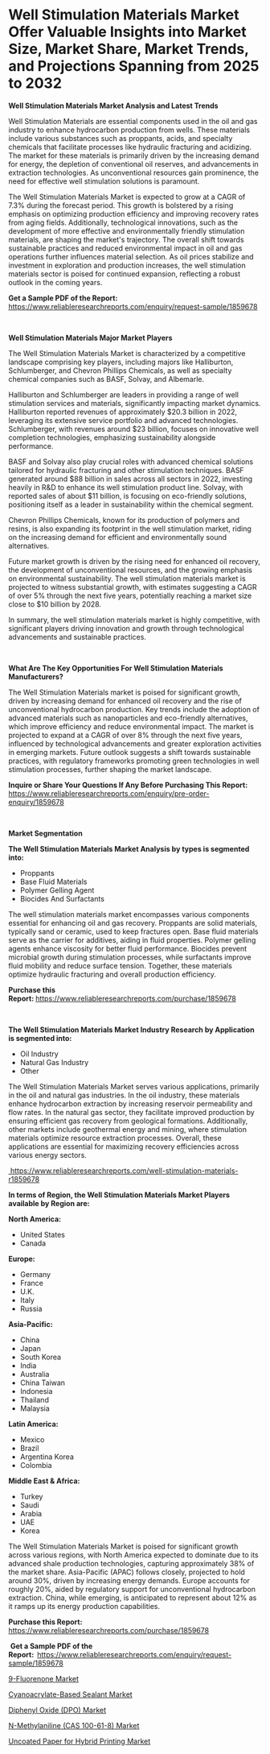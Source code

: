 <p><h1>Well Stimulation Materials Market Offer Valuable Insights into Market Size, Market Share, Market Trends, and Projections Spanning from 2025 to 2032</h1></p><p><strong>Well Stimulation Materials Market Analysis and Latest Trends</strong></p>
<p><p>Well Stimulation Materials are essential components used in the oil and gas industry to enhance hydrocarbon production from wells. These materials include various substances such as proppants, acids, and specialty chemicals that facilitate processes like hydraulic fracturing and acidizing. The market for these materials is primarily driven by the increasing demand for energy, the depletion of conventional oil reserves, and advancements in extraction technologies. As unconventional resources gain prominence, the need for effective well stimulation solutions is paramount.</p><p>The Well Stimulation Materials Market is expected to grow at a CAGR of 7.3% during the forecast period. This growth is bolstered by a rising emphasis on optimizing production efficiency and improving recovery rates from aging fields. Additionally, technological innovations, such as the development of more effective and environmentally friendly stimulation materials, are shaping the market's trajectory. The overall shift towards sustainable practices and reduced environmental impact in oil and gas operations further influences material selection. As oil prices stabilize and investment in exploration and production increases, the well stimulation materials sector is poised for continued expansion, reflecting a robust outlook in the coming years.</p></p>
<p><strong>Get a Sample PDF of the Report:&nbsp;</strong> <a href="https://www.reliableresearchreports.com/enquiry/request-sample/1859678?utm_campaign=36&utm_medium=2&utm_source=Github&utm_content=ia&utm_term=03022025&utm_id=well-stimulation-materials">https://www.reliableresearchreports.com/enquiry/request-sample/1859678</a></p>
<p>&nbsp;</p>
<p><strong>Well Stimulation Materials Major Market Players</strong></p>
<p><p>The Well Stimulation Materials Market is characterized by a competitive landscape comprising key players, including majors like Halliburton, Schlumberger, and Chevron Phillips Chemicals, as well as specialty chemical companies such as BASF, Solvay, and Albemarle. </p><p>Halliburton and Schlumberger are leaders in providing a range of well stimulation services and materials, significantly impacting market dynamics. Halliburton reported revenues of approximately $20.3 billion in 2022, leveraging its extensive service portfolio and advanced technologies. Schlumberger, with revenues around $23 billion, focuses on innovative well completion technologies, emphasizing sustainability alongside performance.</p><p>BASF and Solvay also play crucial roles with advanced chemical solutions tailored for hydraulic fracturing and other stimulation techniques. BASF generated around $88 billion in sales across all sectors in 2022, investing heavily in R&D to enhance its well stimulation product line. Solvay, with reported sales of about $11 billion, is focusing on eco-friendly solutions, positioning itself as a leader in sustainability within the chemical segment.</p><p>Chevron Phillips Chemicals, known for its production of polymers and resins, is also expanding its footprint in the well stimulation market, riding on the increasing demand for efficient and environmentally sound alternatives.</p><p>Future market growth is driven by the rising need for enhanced oil recovery, the development of unconventional resources, and the growing emphasis on environmental sustainability. The well stimulation materials market is projected to witness substantial growth, with estimates suggesting a CAGR of over 5% through the next five years, potentially reaching a market size close to $10 billion by 2028. </p><p>In summary, the well stimulation materials market is highly competitive, with significant players driving innovation and growth through technological advancements and sustainable practices.</p></p>
<p>&nbsp;</p>
<p><strong>What Are The Key Opportunities For Well Stimulation Materials Manufacturers?</strong></p>
<p><p>The Well Stimulation Materials market is poised for significant growth, driven by increasing demand for enhanced oil recovery and the rise of unconventional hydrocarbon production. Key trends include the adoption of advanced materials such as nanoparticles and eco-friendly alternatives, which improve efficiency and reduce environmental impact. The market is projected to expand at a CAGR of over 8% through the next five years, influenced by technological advancements and greater exploration activities in emerging markets. Future outlook suggests a shift towards sustainable practices, with regulatory frameworks promoting green technologies in well stimulation processes, further shaping the market landscape.</p></p>
<p><strong>Inquire or Share Your Questions If Any Before Purchasing This Report:</strong> <a href="https://www.reliableresearchreports.com/enquiry/pre-order-enquiry/1859678?utm_campaign=36&utm_medium=2&utm_source=Github&utm_content=ia&utm_term=03022025&utm_id=well-stimulation-materials">https://www.reliableresearchreports.com/enquiry/pre-order-enquiry/1859678</a></p>
<p>&nbsp;</p>
<p><strong>Market Segmentation</strong></p>
<p><strong>The Well Stimulation Materials Market Analysis by types is segmented into:</strong></p>
<p><ul><li>Proppants</li><li>Base Fluid Materials</li><li>Polymer Gelling Agent</li><li>Biocides And Surfactants</li></ul></p>
<p><p>The well stimulation materials market encompasses various components essential for enhancing oil and gas recovery. Proppants are solid materials, typically sand or ceramic, used to keep fractures open. Base fluid materials serve as the carrier for additives, aiding in fluid properties. Polymer gelling agents enhance viscosity for better fluid performance. Biocides prevent microbial growth during stimulation processes, while surfactants improve fluid mobility and reduce surface tension. Together, these materials optimize hydraulic fracturing and overall production efficiency.</p></p>
<p><strong>Purchase this Report:&nbsp;</strong><a href="https://www.reliableresearchreports.com/purchase/1859678?utm_campaign=36&utm_medium=2&utm_source=Github&utm_content=ia&utm_term=03022025&utm_id=well-stimulation-materials">https://www.reliableresearchreports.com/purchase/1859678</a></p>
<p>&nbsp;</p>
<p><strong>The Well Stimulation Materials Market Industry Research by Application is segmented into:</strong></p>
<p><ul><li>Oil Industry</li><li>Natural Gas Industry</li><li>Other</li></ul></p>
<p><p>The Well Stimulation Materials Market serves various applications, primarily in the oil and natural gas industries. In the oil industry, these materials enhance hydrocarbon extraction by increasing reservoir permeability and flow rates. In the natural gas sector, they facilitate improved production by ensuring efficient gas recovery from geological formations. Additionally, other markets include geothermal energy and mining, where stimulation materials optimize resource extraction processes. Overall, these applications are essential for maximizing recovery efficiencies across various energy sectors.</p></p>
<p><a href="https://www.reliableresearchreports.com/well-stimulation-materials-r1859678?utm_campaign=36&utm_medium=2&utm_source=Github&utm_content=ia&utm_term=03022025&utm_id=well-stimulation-materials">&nbsp;https://www.reliableresearchreports.com/well-stimulation-materials-r1859678</a></p>
<p><strong>In terms of Region, the Well Stimulation Materials Market Players available by Region are:</strong></p>
<p>
    <p> <strong> North America: </strong>
        <ul>
            <li>United States</li>
            <li>Canada</li>
        </ul>
        </p> 
    <p> <strong> Europe: </strong>
        <ul>
            <li>Germany</li>
            <li>France</li>
            <li>U.K.</li>
            <li>Italy</li>
            <li>Russia</li>
        </ul>
        </p> 
    <p> <strong> Asia-Pacific: </strong>
        <ul>
            <li>China</li>
            <li>Japan</li>
            <li>South Korea</li>
            <li>India</li>
            <li>Australia</li>
            <li>China Taiwan</li>
            <li>Indonesia</li>
            <li>Thailand</li>
            <li>Malaysia</li>
        </ul>
        </p> 
    <p> <strong> Latin America: </strong>
        <ul>
            <li>Mexico</li>
            <li>Brazil</li>
            <li>Argentina Korea</li>
            <li>Colombia</li>
        </ul>
        </p> 
    <p> <strong> Middle East & Africa: </strong>
        <ul>
            <li>Turkey</li>
            <li>Saudi</li>
            <li>Arabia</li>
            <li>UAE</li>
            <li>Korea</li>
        </ul>
    </p>
    </p>
<p><p>The Well Stimulation Materials Market is poised for significant growth across various regions, with North America expected to dominate due to its advanced shale production technologies, capturing approximately 38% of the market share. Asia-Pacific (APAC) follows closely, projected to hold around 30%, driven by increasing energy demands. Europe accounts for roughly 20%, aided by regulatory support for unconventional hydrocarbon extraction. China, while emerging, is anticipated to represent about 12% as it ramps up its energy production capabilities.</p></p>
<p><strong>Purchase this Report: </strong><a href="https://www.reliableresearchreports.com/purchase/1859678?utm_campaign=36&utm_medium=2&utm_source=Github&utm_content=ia&utm_term=03022025&utm_id=well-stimulation-materials">https://www.reliableresearchreports.com/purchase/1859678</a></p>
<p>&nbsp;<strong>Get a Sample PDF of the Report:&nbsp;&nbsp;</strong><a href="https://www.reliableresearchreports.com/enquiry/request-sample/1859678?utm_campaign=36&utm_medium=2&utm_source=Github&utm_content=ia&utm_term=03022025&utm_id=well-stimulation-materials">https://www.reliableresearchreports.com/enquiry/request-sample/1859678</a></p>
<p><strong></strong></p>
<p><p><a href="https://github.com/oslieselotte2192/Market-Research-Report-List-1/blob/main/9-fluorenone-market.md?utm_campaign=36&utm_medium=2&utm_source=Github&utm_content=ia&utm_term=03022025&utm_id=well-stimulation-materials">9-Fluorenone Market</a></p><p><a href="https://github.com/phephezxnf/Market-Research-Report-List-1/blob/main/cyanoacrylate-based-sealant-market.md?utm_campaign=36&utm_medium=2&utm_source=Github&utm_content=ia&utm_term=03022025&utm_id=well-stimulation-materials">Cyanoacrylate-Based Sealant Market</a></p><p><a href="https://github.com/watzondechao/Market-Research-Report-List-1/blob/main/diphenyl-oxide-dpo-market.md?utm_campaign=36&utm_medium=2&utm_source=Github&utm_content=ia&utm_term=03022025&utm_id=well-stimulation-materials">Diphenyl Oxide (DPO) Market</a></p><p><a href="https://github.com/lizamflotow/Market-Research-Report-List-1/blob/main/n-methylaniline-cas-100-61-8-market.md?utm_campaign=36&utm_medium=2&utm_source=Github&utm_content=ia&utm_term=03022025&utm_id=well-stimulation-materials">N-Methylaniline (CAS 100-61-8) Market</a></p><p><a href="https://github.com/iroldilom/Market-Research-Report-List-1/blob/main/uncoated-paper-for-hybrid-printing-market.md?utm_campaign=36&utm_medium=2&utm_source=Github&utm_content=ia&utm_term=03022025&utm_id=well-stimulation-materials">Uncoated Paper for Hybrid Printing Market</a></p></p>